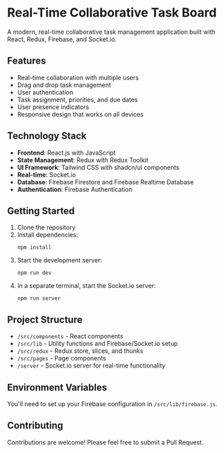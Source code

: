 # Real-Time Collaborative Task Board

A modern, real-time collaborative task management application built with React, Redux, Firebase, and Socket.io.

## Features

- Real-time collaboration with multiple users
- Drag and drop task management
- User authentication
- Task assignment, priorities, and due dates
- User presence indicators
- Responsive design that works on all devices

## Technology Stack

- **Frontend**: React.js with JavaScript
- **State Management**: Redux with Redux Toolkit
- **UI Framework**: Tailwind CSS with shadcn/ui components
- **Real-time**: Socket.io
- **Database**: Firebase Firestore and Firebase Realtime Database
- **Authentication**: Firebase Authentication

## Getting Started

1. Clone the repository
2. Install dependencies:
   ```
   npm install
   ```
3. Start the development server:
   ```
   npm run dev
   ```
4. In a separate terminal, start the Socket.io server:
   ```
   npm run server
   ```

## Project Structure

- `/src/components` - React components
- `/src/lib` - Utility functions and Firebase/Socket.io setup
- `/src/redux` - Redux store, slices, and thunks
- `/src/pages` - Page components
- `/server` - Socket.io server for real-time functionality

## Environment Variables

You'll need to set up your Firebase configuration in `/src/lib/firebase.js`.

## Contributing

Contributions are welcome! Please feel free to submit a Pull Request.